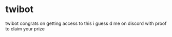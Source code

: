 # twibot
twibot
congrats on getting access to this i guess
d me on discord with proof to claim your prize
